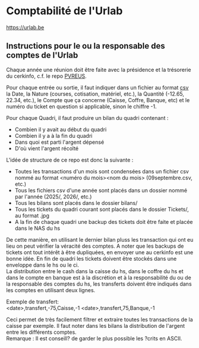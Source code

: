 # Comptabilité de l'Urlab

<https://urlab.be>  
  
## Instructions pour le ou la responsable des comptes de l'Urlab

Chaque année une réunion doit être faite avec la présidence et la trésorerie du cerkinfo, c.f. le repo [PVREUS](https://github.com/urlab/PVREUS).  
  
Pour chaque entrée ou sortie, il faut indiquer dans un fichier au format [csv](https://www.rfc-editor.org/rfc/rfc4180) la Date, la Nature (courses, cotisation, matériel, etc.), la Quantité (-12.65, 22.34, etc.), le Compte que ça concerne (Caisse, Coffre, Banque, etc) et le numéro du ticket en question si applicable, sinon le chiffre -1.  
  
Pour chaque Quadri, il faut produire un bilan du quadri contenant :
- Combien il y avait au début du quadri
- Combien il y a à la fin du quadri
- Dans quoi est parti l'argent dépensé
- D'où vient l'argent récolté
  
L'idée de structure de ce repo est donc la suivante :
- Toutes les transactions d'un mois sont condensées dans un fichier csv nommé au format \<numéro du mois\>\<nom du mois\> (09septembre.csv, etc.)
- Tous les fichiers csv d'une année sont placés dans un dossier nommé par l'année (2025/, 2026/, etc.)
- Tous les bilans sont placés dans le dossier bilans/
- Tous les tickets du quadri courant sont placés dans le dossier Tickets/, au format .jpg
- A la fin de chaque quadri une backup des tickets doit être faite et placée dans le NAS du hs
  
De cette manière, en utilisant le dernier bilan pluss les transaction qui ont eu lieu on peut vérifier la véracité des comptes. A noter que les backups de tickets ont tout intérêt à être dupliquées, en envoyer une au cerkinfo est une bonne idée. En fin de quadri les tickets doivent être stockés dans une enveloppe dans le hs ou le ci.  
La distribution entre le cash dans la caisse du hs, dans le coffre du hs et dans le compte en banque est à la discrétion et à la responsabilité du ou de la responsable des comptes du hs, les transferts doivent être indiqués dans les comptes en utilisant deux lignes.  

Exemple de transfert:  
\<date\>,transfert,-75,Caisse,-1
\<date\>,transfert,75,Banque,-1

Ceci permet de très facilement filtrer et extraire toutes les transactions de la caisse par exemple. Il faut noter dans les bilans la distribution de l'argent entre les différents comptes.  
Remarque : Il est conseill? de garder le plus possible les ?crits en ASCII.  

